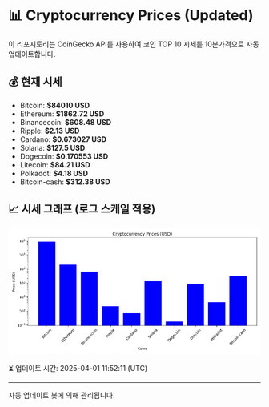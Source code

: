 
# 📊 Cryptocurrency Prices (Updated)

이 리포지토리는 CoinGecko API를 사용하여 코인 TOP 10 시세를 10분가격으로 자동 업데이트합니다.

## 💰 현재 시세
- Bitcoin: **$84010 USD**
- Ethereum: **$1862.72 USD**
- Binancecoin: **$608.48 USD**
- Ripple: **$2.13 USD**
- Cardano: **$0.673027 USD**
- Solana: **$127.5 USD**
- Dogecoin: **$0.170553 USD**
- Litecoin: **$84.21 USD**
- Polkadot: **$4.18 USD**
- Bitcoin-cash: **$312.38 USD**

## 📈 시세 그래프 (로그 스케일 적용)
![Crypto Prices](crypto_prices.png)

⏳ 업데이트 시간: 2025-04-01 11:52:11 (UTC)

---
자동 업데이트 봇에 의해 관리됩니다.
